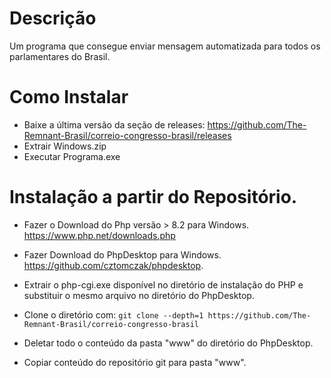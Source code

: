 # Descrição
Um programa que consegue enviar mensagem automatizada para todos os parlamentares do Brasil. 

# Como Instalar
- Baixe a última versão da seção de releases: https://github.com/The-Remnant-Brasil/correio-congresso-brasil/releases
- Extrair Windows.zip
- Executar Programa.exe

# Instalação a partir do Repositório.
- Fazer o Download do Php versão > 8.2 para Windows.
https://www.php.net/downloads.php

- Fazer Download do PhpDesktop para Windows. 
https://github.com/cztomczak/phpdesktop.

- Extrair o php-cgi.exe disponível no diretório de instalação do PHP e substituir o mesmo arquivo no diretório do PhpDesktop.
- Clone o diretório com:
``` git clone --depth=1 https://github.com/The-Remnant-Brasil/correio-congresso-brasil ``` 
- Deletar todo o conteúdo da pasta "www" do diretório do PhpDesktop.
- Copiar conteúdo do repositório git para pasta "www".
